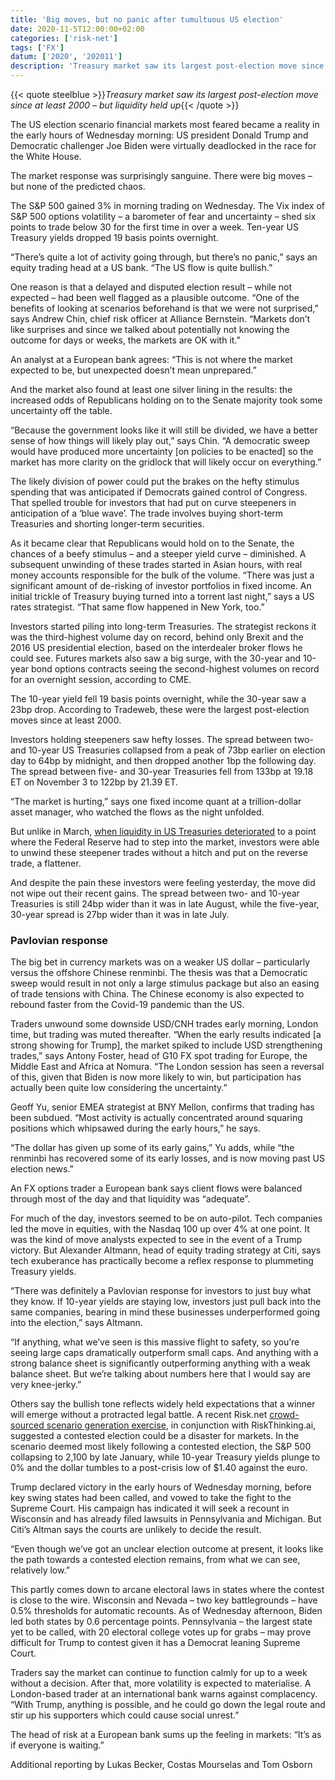 ```yaml
---
title: 'Big moves, but no panic after tumultuous US election'
date: 2020-11-5T12:00:00+02:00
categories: ['risk-net']
tags: ['FX']
datum: ['2020', '202011']
description: 'Treasury market saw its largest post-election move since at least 2000 – but liquidity held up'
---
```


{{< quote steelblue >}}_Treasury market saw its largest post-election move since at least 2000 – but liquidity held up_{{< /quote >}}

The US election scenario financial markets most feared became a reality in the early hours of Wednesday morning: US president Donald Trump and Democratic challenger Joe Biden were virtually deadlocked in the race for the White House.

The market response was surprisingly sanguine. There were big moves – but none of the predicted chaos.

The S&P 500 gained 3% in morning trading on Wednesday. The Vix index of S&P 500 options volatility – a barometer of fear and uncertainty – shed six points to trade below 30 for the first time in over a week. Ten-year US Treasury yields dropped 19 basis points overnight.

“There’s quite a lot of activity going through, but there’s no panic,” says an equity trading head at a US bank. “The US flow is quite bullish.”

One reason is that a delayed and disputed election result – while not expected – had been well flagged as a plausible outcome. “One of the benefits of looking at scenarios beforehand is that we were not surprised,” says Andrew Chin, chief risk officer at Alliance Bernstein. “Markets don’t like surprises and since we talked about potentially not knowing the outcome for days or weeks, the markets are OK with it.”

An analyst at a European bank agrees: “This is not where the market expected to be, but unexpected doesn’t mean unprepared.”

And the market also found at least one silver lining in the results: the increased odds of Republicans holding on to the Senate majority took some uncertainty off the table.

“Because the government looks like it will still be divided, we have a better sense of how things will likely play out,” says Chin. “A democratic sweep would have produced more uncertainty [on policies to be enacted] so the market has more clarity on the gridlock that will likely occur on everything.”

The likely division of power could put the brakes on the hefty stimulus spending that was anticipated if Democrats gained control of Congress. That spelled trouble for investors that had put on curve steepeners in anticipation of a ‘blue wave’. The trade involves buying short-term Treasuries and shorting longer-term securities.

As it became clear that Republicans would hold on to the Senate, the chances of a beefy stimulus – and a steeper yield curve – diminished. A subsequent unwinding of these trades started in Asian hours, with real money accounts responsible for the bulk of the volume. “There was just a significant amount of de-risking of investor portfolios in fixed income. An initial trickle of Treasury buying turned into a torrent last night,” says a US rates strategist. “That same flow happened in New York, too.”

Investors started piling into long-term Treasuries. The strategist reckons it was the third-highest volume day on record, behind only Brexit and the 2016 US presidential election, based on the interdealer broker flows he could see. Futures markets also saw a big surge, with the 30-year and 10-year bond options contracts seeing the second-highest volumes on record for an overnight session, according to CME.

The 10-year yield fell 19 basis points overnight, while the 30-year saw a 23bp drop. According to Tradeweb, these were the largest post-election moves since at least 2000.

Investors holding steepeners saw hefty losses. The spread between two- and 10-year US Treasuries collapsed from a peak of 73bp earlier on election day to 64bp by midnight, and then dropped another 1bp the following day. The spread between five- and 30-year Treasuries fell from 133bp at 19.18 ET on November 3 to 122bp by 21.39 ET.

“The market is hurting,” says one fixed income quant at a trillion-dollar asset manager, who watched the flows as the night unfolded.

But unlike in March, [when liquidity in US Treasuries deteriorated](https://www.risk.net/regulation/7702621/bailed-out-basis-traders-face-regulatory-backlash) to a point where the Federal Reserve had to step into the market, investors were able to unwind these steepener trades without a hitch and put on the reverse trade, a flattener.

And despite the pain these investors were feeling yesterday, the move did not wipe out their recent gains. The spread between two- and 10-year Treasuries is still 24bp wider than it was in late August, while the five-year, 30-year spread is 27bp wider than it was in late July.

### Pavlovian response 

The big bet in currency markets was on a weaker US dollar – particularly versus the offshore Chinese renminbi. The thesis was that a Democratic sweep would result in not only a large stimulus package but also an easing of trade tensions with China. The Chinese economy is also expected to rebound faster from the Covid-19 pandemic than the US.

Traders unwound some downside USD/CNH trades early morning, London time, but trading was muted thereafter. “When the early results indicated [a strong showing for Trump], the market spiked to include USD strengthening trades,” says Antony Foster, head of G10 FX spot trading for Europe, the Middle East and Africa at Nomura. “The London session has seen a reversal of this, given that Biden is now more likely to win, but participation has actually been quite low considering the uncertainty.”

Geoff Yu, senior EMEA strategist at BNY Mellon, confirms that trading has been subdued. “Most activity is actually concentrated around squaring positions which whipsawed during the early hours,” he says.

“The dollar has given up some of its early gains,” Yu adds, while “the renminbi has recovered some of its early losses, and is now moving past US election news.”

An FX options trader a European bank says client flows were balanced through most of the day and that liquidity was “adequate”.

For much of the day, investors seemed to be on auto-pilot. Tech companies led the move in equities, with the Nasdaq 100 up over 4% at one point. It was the kind of move analysts expected to see in the event of a Trump victory. But Alexander Altmann, head of equity trading strategy at Citi, says tech exuberance has practically become a reflex response to plummeting Treasury yields.

“There was definitely a Pavlovian response for investors to just buy what they know. If 10-year yields are staying low, investors just pull back into the same companies, bearing in mind these businesses underperformed going into the election,” says Altmann.

“If anything, what we’ve seen is this massive flight to safety, so you’re seeing large caps dramatically outperform small caps. And anything with a strong balance sheet is significantly outperforming anything with a weak balance sheet. But we’re talking about numbers here that I would say are very knee-jerky.”

Others say the bullish tone reflects widely held expectations that a winner will emerge without a protracted legal battle. A recent Risk.net [crowd-sourced scenario generation exercise](https://www.risk.net/risk-management/7701701/us-election-scenarios-meltdown-fears-if-poll-contested), in conjunction with RiskThinking.ai, suggested a contested election could be a disaster for markets. In the scenario deemed most likely following a contested election, the S&P 500 collapsing to 2,100 by late January, while 10-year Treasury yields plunge to 0% and the dollar tumbles to a post-crisis low of $1.40 against the euro.

Trump declared victory in the early hours of Wednesday morning, before key swing states had been called, and vowed to take the fight to the Supreme Court. His campaign has indicated it will seek a recount in Wisconsin and has already filed lawsuits in Pennsylvania and Michigan. But Citi’s Altman says the courts are unlikely to decide the result.

“Even though we’ve got an unclear election outcome at present, it looks like the path towards a contested election remains, from what we can see, relatively low.”

This partly comes down to arcane electoral laws in states where the contest is close to the wire. Wisconsin and Nevada – two key battlegrounds – have 0.5% thresholds for automatic recounts. As of Wednesday afternoon, Biden led both states by 0.6 percentage points. Pennsylvania – the largest state yet to be called, with 20 electoral college votes up for grabs – may prove difficult for Trump to contest given it has a Democrat leaning Supreme Court.

Traders say the market can continue to function calmly for up to a week without a decision. After that, more volatility is expected to materialise. A London-based trader at an international bank warns against complacency. “With Trump, anything is possible, and he could go down the legal route and stir up his supporters which could cause social unrest.”

The head of risk at a European bank sums up the feeling in markets: “It’s as if everyone is waiting.”

Additional reporting by Lukas Becker, Costas Mourselas and Tom Osborn

